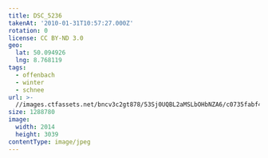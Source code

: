 ```yaml
---
title: DSC_5236
takenAt: '2010-01-31T10:57:27.000Z'
rotation: 0
license: CC BY-ND 3.0
geo:
  lat: 50.094926
  lng: 8.768119
tags:
  - offenbach
  - winter
  - schnee
url: >-
  //images.ctfassets.net/bncv3c2gt878/53Sj0UQBL2aMSLbOHbNZA6/c0735fabf4e171972f00cabe5fa203be/dsc_5236_4338369954_o
size: 1288780
image:
  width: 2014
  height: 3039
contentType: image/jpeg
---
```


